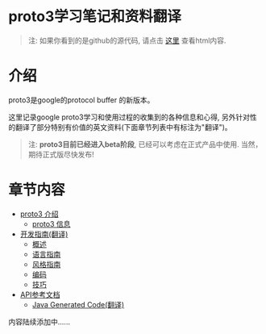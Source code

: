 proto3学习笔记和资料翻译
===========

> 注: 如果你看到的是github的源代码, 请点击 [这里](http://skyao.github.io/leaning-proto3/) 查看html内容.

# 介绍

proto3是google的protocol buffer 的新版本。

这里记录google proto3学习和使用过程的收集到的各种信息和心得, 另外针对性的翻译了部分特别有价值的英文资料(下面章节列表中有标注为"翻译")。

> 注: **proto3目前已经进入beta阶段**, 已经可以考虑在正式产品中使用. 当然，期待正式版尽快发布!

# 章节内容

* [proto3 介绍](introduction/index.md)
    * [proto3 信息](introduction/information.md)
* [开发指南(翻译)](guide/index.md)
    * [概述](guide/overview.md)
    * [语言指南](guide/language_guide.md)
    * [风格指南](guide/style_guide.md)
    * [编码](guide/encoding.md)
    * [技巧](guide/techniques.md)
* [API参考文档](reference/index.md)
    * [Java Generated Code(翻译)](reference/java/index.md)


内容陆续添加中......

